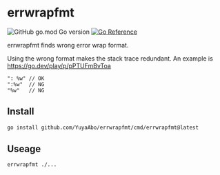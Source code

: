 # errwrapfmt

![GitHub go.mod Go version](https://img.shields.io/github/go-mod/go-version/YuyaAbo/errwrapfmt)
[![Go Reference](https://pkg.go.dev/badge/github.com/YuyaAbo/errwrapfmt.svg)](https://pkg.go.dev/github.com/YuyaAbo/errwrapfmt)

errwrapfmt finds wrong error wrap format.

Using the wrong format makes the stack trace redundant. An example is https://go.dev/play/p/pPTUFmBvToa
```
": %w" // OK
":%w"  // NG
"%w"   // NG
```

## Install

```bash
go install github.com/YuyaAbo/errwrapfmt/cmd/errwrapfmt@latest
```

## Useage

```bash
errwrapfmt ./...
```
